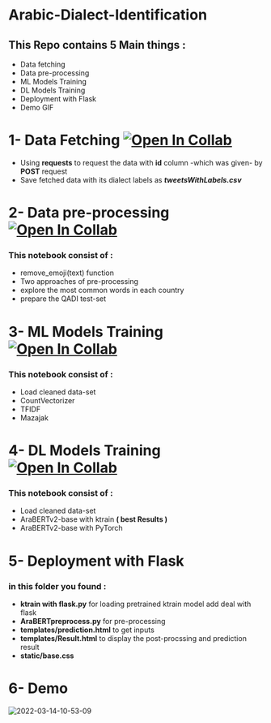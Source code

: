 # Arabic-Dialect-Identification

## This Repo contains 5 Main things :

- Data fetching 
- Data pre-processing 
- ML Models Training 
- DL Models Training
- Deployment with Flask 
- Demo GIF

# 1- Data Fetching [![Open In Collab](https://colab.research.google.com/assets/colab-badge.svg)]( https://colab.research.google.com/drive/1cDgxXtVWdJKkqOvd2mSakJzxKNsxh5Dx?usp=sharing )

- Using **requests** to request the data with **id** column -which was given- by **POST** request
- Save fetched data with its dialect labels as ***tweetsWithLabels.csv***

# 2- Data pre-processing [![Open In Collab](https://colab.research.google.com/assets/colab-badge.svg)]( https://colab.research.google.com/drive/1VRdMDWtpIJmac4yy4xkSNZNAl6QGVITb?usp=sharing ) 

### This notebook consist of : 
- remove_emoji(text) function
- Two approaches of pre-processing
- explore the most common words in each country
- prepare the QADI test-set  


# 3- ML Models Training [![Open In Collab](https://colab.research.google.com/assets/colab-badge.svg)](https://colab.research.google.com/drive/1D64JrprT8z1RNA52ihh6j1soejs_yboF?usp=sharing) 
### This notebook consist of : 
- Load cleaned data-set
- CountVectorizer
- TFIDF
- Mazajak



# 4- DL Models Training [![Open In Collab](https://colab.research.google.com/assets/colab-badge.svg)](https://colab.research.google.com/drive/13BDdtJ8j2vQIp5eErL3Xgfg9NAJ7KJ6D?usp=sharing ) 
### This notebook consist of : 
- Load cleaned data-set
- AraBERTv2-base with ktrain **( best Results )**
- AraBERTv2-base with PyTorch 

# 5- Deployment with Flask
### in this folder you found : 
- **ktrain with flask.py** for loading pretrained ktrain model add deal with flask
- **AraBERTpreprocess.py** for pre-processing
- **templates/prediction.html** to get inputs
- **templates/Result.html** to display the post-procssing and prediction result
- **static/base.css** 

# 6- Demo

![2022-03-14-10-53-09](https://user-images.githubusercontent.com/37241010/158138839-48316c6f-426d-443e-8bc1-a6ca1302f663.gif)
